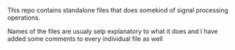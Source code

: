 This repo contains standalone files that does somekind of signal processing operations.

Names of the files are usualy selp explanatory to what it does and I have added some comments to every individual file as well


